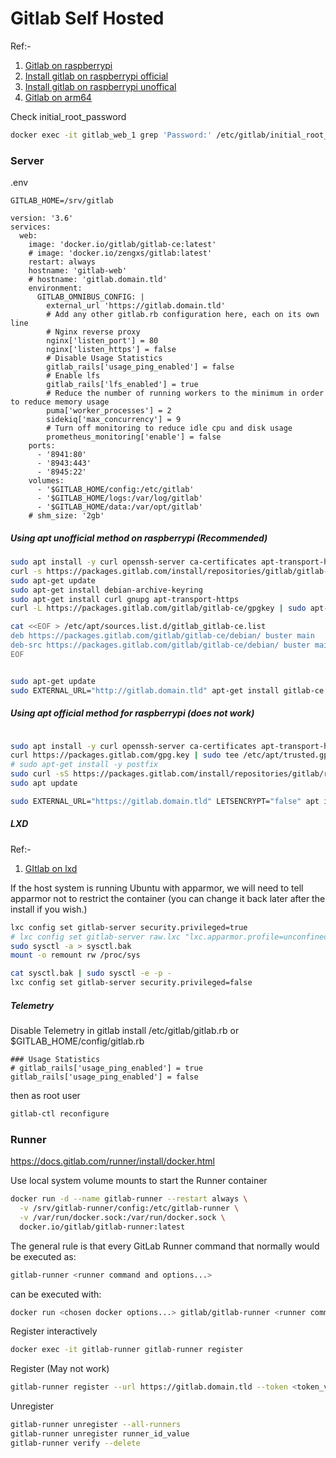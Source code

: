 # Gitlab Self Hosted

Ref:-
1. [Gitlab on raspberrypi](https://docs.gitlab.com/omnibus/settings/rpi.html)
2. [Install gitlab on raspberrypi official](https://about.gitlab.com/install/#raspberry-pi-os)
3. [Install gitlab on raspberrypi unoffical](https://about.gitlab.com/blog/2022/03/14/installing-gitlab-on-raspberry-pi-64-bit-os/)
4. [Gitlab on arm64](https://github.com/zengxs/gitlab-arm64)

Check initial_root_password
```sh
docker exec -it gitlab_web_1 grep 'Password:' /etc/gitlab/initial_root_password
```

### Server

.env
```
GITLAB_HOME=/srv/gitlab
```

```docker-compose
version: '3.6'
services:
  web:
    image: 'docker.io/gitlab/gitlab-ce:latest'
    # image: 'docker.io/zengxs/gitlab:latest'
    restart: always
    hostname: 'gitlab-web'
    # hostname: 'gitlab.domain.tld'
    environment:
      GITLAB_OMNIBUS_CONFIG: |
        external_url 'https://gitlab.domain.tld'
        # Add any other gitlab.rb configuration here, each on its own line
        # Nginx reverse proxy
        nginx['listen_port'] = 80
        nginx['listen_https'] = false
        # Disable Usage Statistics
        gitlab_rails['usage_ping_enabled'] = false
        # Enable lfs
        gitlab_rails['lfs_enabled'] = true
        # Reduce the number of running workers to the minimum in order to reduce memory usage
        puma['worker_processes'] = 2
        sidekiq['max_concurrency'] = 9
        # Turn off monitoring to reduce idle cpu and disk usage
        prometheus_monitoring['enable'] = false
    ports:
      - '8941:80'
      - '8943:443'
      - '8945:22'
    volumes:
      - '$GITLAB_HOME/config:/etc/gitlab'
      - '$GITLAB_HOME/logs:/var/log/gitlab'
      - '$GITLAB_HOME/data:/var/opt/gitlab'
    # shm_size: '2gb'
```

##### Using apt unofficial method on raspberrypi (Recommended)

```sh
sudo apt install -y curl openssh-server ca-certificates apt-transport-https perl
curl -s https://packages.gitlab.com/install/repositories/gitlab/gitlab-ce/script.deb.sh | sudo bash
sudo apt-get update
sudo apt-get install debian-archive-keyring
sudo apt-get install curl gnupg apt-transport-https
curl -L https://packages.gitlab.com/gitlab/gitlab-ce/gpgkey | sudo apt-key add -

cat <<EOF > /etc/apt/sources.list.d/gitlab_gitlab-ce.list
deb https://packages.gitlab.com/gitlab/gitlab-ce/debian/ buster main
deb-src https://packages.gitlab.com/gitlab/gitlab-ce/debian/ buster main
EOF


sudo apt-get update
sudo EXTERNAL_URL="http://gitlab.domain.tld" apt-get install gitlab-ce

```

##### Using apt official method for raspberrypi (does not work)
```sh

sudo apt install -y curl openssh-server ca-certificates apt-transport-https perl
curl https://packages.gitlab.com/gpg.key | sudo tee /etc/apt/trusted.gpg.d/gitlab.asc
# sudo apt-get install -y postfix
sudo curl -sS https://packages.gitlab.com/install/repositories/gitlab/raspberry-pi2/script.deb.sh | sudo bash
sudo apt update

sudo EXTERNAL_URL="https://gitlab.domain.tld" LETSENCRYPT="false" apt install gitlab-ce
```

##### LXD 

Ref:-
1. [GItlab on lxd](https://canutethegreat.medium.com/portable-devops-platform-gitlab-in-an-lxd-container-db2850224caf)

If the host system is running Ubuntu with apparmor, we will need to tell apparmor not to restrict the container (you can change it back later after the install if you wish.)

```sh
lxc config set gitlab-server security.privileged=true
# lxc config set gitlab-server raw.lxc "lxc.apparmor.profile=unconfined"
sudo sysctl -a > sysctl.bak
mount -o remount rw /proc/sys
```

```sh
cat sysctl.bak | sudo sysctl -e -p -
lxc config set gitlab-server security.privileged=false
```

##### Telemetry

Disable Telemetry in gitlab install
/etc/gitlab/gitlab.rb or $GITLAB_HOME/config/gitlab.rb
```
### Usage Statistics
# gitlab_rails['usage_ping_enabled'] = true
gitlab_rails['usage_ping_enabled'] = false
```

then as root user
```sh
gitlab-ctl reconfigure
```


### Runner

https://docs.gitlab.com/runner/install/docker.html

Use local system volume mounts to start the Runner container

```sh
docker run -d --name gitlab-runner --restart always \
  -v /srv/gitlab-runner/config:/etc/gitlab-runner \
  -v /var/run/docker.sock:/var/run/docker.sock \
  docker.io/gitlab/gitlab-runner:latest
```


The general rule is that every GitLab Runner command that normally would be executed as:
```sh
gitlab-runner <runner command and options...>
```
can be executed with:
```sh
docker run <chosen docker options...> gitlab/gitlab-runner <runner command and options...>
```

Register interactively
```sh
docker exec -it gitlab-runner gitlab-runner register
```

Register (May not work)
```sh
gitlab-runner register --url https://gitlab.domain.tld --token <token_value>
```

Unregister
```sh
gitlab-runner unregister --all-runners
gitlab-runner unregister runner_id_value
gitlab-runner verify --delete
```

